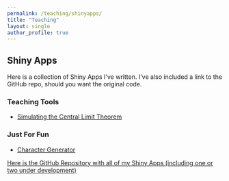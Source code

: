 ```yaml
---
permalink: /teaching/shinyapps/
title: "Teaching"
layout: single
author_profile: true
---
```


## Shiny Apps

Here is a collection of Shiny Apps I've written. I've also included a link to the GitHub repo, should you want the original code.

### Teaching Tools

- <a href="https://lgpcappiello.shinyapps.io/SimulateCLT/">Simulating the Central Limit Theorem</a>

### Just For Fun

- <a href="https://lgpcappiello.shinyapps.io/charactergenerator/">Character Generator</a>

<a href="https://github.com/lgpcappiello/shinyapps">Here is the GitHub Repository with all of my Shiny Apps (including one or two under development)</a>
